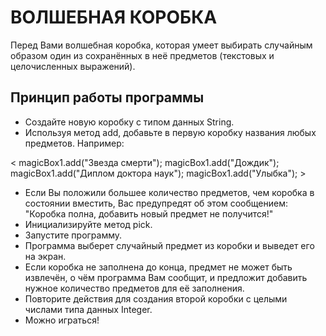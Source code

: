 # ВОЛШЕБНАЯ КОРОБКА

Перед Вами волшебная коробка, которая умеет выбирать случайным образом один из сохранённых в неё предметов (текстовых и целочисленных выражений).

## Принцип работы программы

- Создайте новую коробку с типом данных String.
- Используя метод add, добавьте в первую коробку названия любых предметов. Например:

<java>
 < magicBox1.add("Звезда смерти");
   magicBox1.add("Дождик");
   magicBox1.add("Диплом доктора наук");
   magicBox1.add("Улыбка"); >
</java>

- Если Вы положили большее количество предметов, чем коробка в состоянии вместить, Вас предупредят об этом сообщением: "Коробка полна, добавить новый предмет не получится!"
- Инициализируйте метод pick.
- Запустите программу. 
- Программа выберет случайный предмет из коробки и выведет его на экран.
- Если коробка не заполнена до конца, предмет не может быть извлечён, о чём программа Вам сообщит, и предложит добавить нужное количество предметов для её заполнения.
- Повторите действия для создания второй коробки с целыми числами типа данных Integer.
- Можно играться!